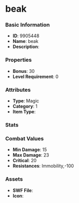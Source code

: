 # beak



### Basic Information

- **ID**: 9905448
- **Name**: beak
- **Description**: 

### Properties

- **Bonus**: 30
- **Level Requirement**: 0

### Attributes

- **Type**: Magic
- **Category**: 1
- **Item Type**: 

### Stats


### Combat Values

- **Min Damage**: 15
- **Max Damage**: 23
- **Critical**: 20
- **Resistances**: Immobility,-100

### Assets

- **SWF File**: 
- **Icon**: 

